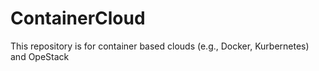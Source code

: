 # ContainerCloud
This repository is for container based clouds (e.g., Docker, Kurbernetes) and OpeStack
